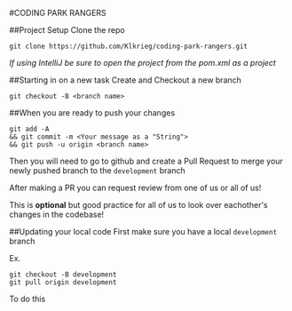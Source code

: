#CODING PARK RANGERS

##Project Setup
Clone the repo
```shell
git clone https://github.com/Klkrieg/coding-park-rangers.git
```

*If using IntelliJ be sure to open the project from the pom.xml as a project*

##Starting in on a new task
Create and Checkout a new branch
```shell
git checkout -B <branch name> 
```

##When you are ready to push your changes
```shell
git add -A
&& git commit -m <Your message as a "String">
&& git push -u origin <branch name>
```

Then you will need to go to github and create a Pull Request to merge your newly
pushed branch to the `development` branch

After making a PR you can request review from one of us or all of us!

This is **optional** but good practice for all of us to look over eachother's changes in the codebase!

##Updating your local code
First make sure you have a local `development` branch

Ex.
```shell
git checkout -B development
git pull origin development
```
To do this 